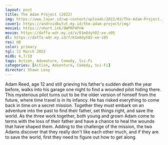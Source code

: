 ```yaml
---
layout: post
title: The Adam Project (2022)
img: https://www.layar.id/wp-content/uploads/2022/03/The-Adam-Project.jpg
cover1: https://androidbutut.my.id/the-adam-project/img/
movie1: https://short.ink/9WPRP4PnW
movie: https://daffa-adr.my.id/v/61m8dyh02-xe-z05
dl: https://daffa-adr.my.id/f/61m8dyh02-xe-z05
res: HD
color: primary
tgl: 12 March 2022
midb: 6,7/10
tags: Action, Adventure, Comedy, Sci-Fi
categories: [Action, Adventure, Comedy, Sci-Fi]
director: Shawn Levy
---
```


Adam Reed, age 12 and still grieving his father's sudden death the year before, walks into his garage one night to find a wounded pilot hiding there. This mysterious pilot turns out to be the older version of himself from the future, where time travel is in its infancy. He has risked everything to come back in time on a secret mission. Together they must embark on an adventure into the past to find their father, set things right, and save the world. As the three work together, both young and grown Adam come to terms with the loss of their father and have a chance to heal the wounds that have shaped them. Adding to the challenge of the mission, the two Adams discover that they really don't like each other much, and if they are to save the world, first they need to figure out how to get along.
